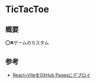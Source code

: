 # TicTacToe

## 概要

⭕️❌ゲームのカスタム

## 参考

- [React+ViteをGitHub Pagesにデプロイ](https://zenn.dev/shivase/articles/009-react-vite-githubpages)

